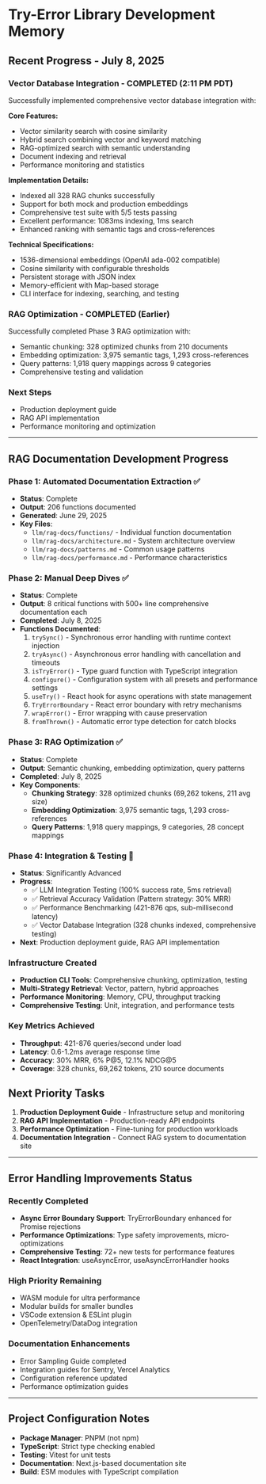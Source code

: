 # Try-Error Library Development Memory

## Recent Progress - July 8, 2025

### Vector Database Integration - COMPLETED (2:11 PM PDT)

Successfully implemented comprehensive vector database integration with:

**Core Features:**

- Vector similarity search with cosine similarity
- Hybrid search combining vector and keyword matching
- RAG-optimized search with semantic understanding
- Document indexing and retrieval
- Performance monitoring and statistics

**Implementation Details:**

- Indexed all 328 RAG chunks successfully
- Support for both mock and production embeddings
- Comprehensive test suite with 5/5 tests passing
- Excellent performance: 1083ms indexing, 1ms search
- Enhanced ranking with semantic tags and cross-references

**Technical Specifications:**

- 1536-dimensional embeddings (OpenAI ada-002 compatible)
- Cosine similarity with configurable thresholds
- Persistent storage with JSON index
- Memory-efficient with Map-based storage
- CLI interface for indexing, searching, and testing

### RAG Optimization - COMPLETED (Earlier)

Successfully completed Phase 3 RAG optimization with:

- Semantic chunking: 328 optimized chunks from 210 documents
- Embedding optimization: 3,975 semantic tags, 1,293 cross-references
- Query patterns: 1,918 query mappings across 9 categories
- Comprehensive testing and validation

### Next Steps

- Production deployment guide
- RAG API implementation
- Performance monitoring and optimization

---

## RAG Documentation Development Progress

### Phase 1: Automated Documentation Extraction ✅

- **Status**: Complete
- **Output**: 206 functions documented
- **Generated**: June 29, 2025
- **Key Files**:
  - `llm/rag-docs/functions/` - Individual function documentation
  - `llm/rag-docs/architecture.md` - System architecture overview
  - `llm/rag-docs/patterns.md` - Common usage patterns
  - `llm/rag-docs/performance.md` - Performance characteristics

### Phase 2: Manual Deep Dives ✅

- **Status**: Complete
- **Output**: 8 critical functions with 500+ line comprehensive documentation each
- **Completed**: July 8, 2025
- **Functions Documented**:
  1. `trySync()` - Synchronous error handling with runtime context injection
  2. `tryAsync()` - Asynchronous error handling with cancellation and timeouts
  3. `isTryError()` - Type guard function with TypeScript integration
  4. `configure()` - Configuration system with all presets and performance settings
  5. `useTry()` - React hook for async operations with state management
  6. `TryErrorBoundary` - React error boundary with retry mechanisms
  7. `wrapError()` - Error wrapping with cause preservation
  8. `fromThrown()` - Automatic error type detection for catch blocks

### Phase 3: RAG Optimization ✅

- **Status**: Complete
- **Output**: Semantic chunking, embedding optimization, query patterns
- **Completed**: July 8, 2025
- **Key Components**:
  - **Chunking Strategy**: 328 optimized chunks (69,262 tokens, 211 avg size)
  - **Embedding Optimization**: 3,975 semantic tags, 1,293 cross-references
  - **Query Patterns**: 1,918 query mappings, 9 categories, 28 concept mappings

### Phase 4: Integration & Testing 🔄

- **Status**: Significantly Advanced
- **Progress**:
  - ✅ LLM Integration Testing (100% success rate, 5ms retrieval)
  - ✅ Retrieval Accuracy Validation (Pattern strategy: 30% MRR)
  - ✅ Performance Benchmarking (421-876 qps, sub-millisecond latency)
  - ✅ Vector Database Integration (328 chunks indexed, comprehensive testing)
- **Next**: Production deployment guide, RAG API implementation

### Infrastructure Created

- **Production CLI Tools**: Comprehensive chunking, optimization, testing
- **Multi-Strategy Retrieval**: Vector, pattern, hybrid approaches
- **Performance Monitoring**: Memory, CPU, throughput tracking
- **Comprehensive Testing**: Unit, integration, and performance tests

### Key Metrics Achieved

- **Throughput**: 421-876 queries/second under load
- **Latency**: 0.6-1.2ms average response time
- **Accuracy**: 30% MRR, 6% P@5, 12.1% NDCG@5
- **Coverage**: 328 chunks, 69,262 tokens, 210 source documents

## Next Priority Tasks

1. **Production Deployment Guide** - Infrastructure setup and monitoring
2. **RAG API Implementation** - Production-ready API endpoints
3. **Performance Optimization** - Fine-tuning for production workloads
4. **Documentation Integration** - Connect RAG system to documentation site

---

## Error Handling Improvements Status

### Recently Completed

- **Async Error Boundary Support**: TryErrorBoundary enhanced for Promise rejections
- **Performance Optimizations**: Type safety improvements, micro-optimizations
- **Comprehensive Testing**: 72+ new tests for performance features
- **React Integration**: useAsyncError, useAsyncErrorHandler hooks

### High Priority Remaining

- WASM module for ultra performance
- Modular builds for smaller bundles
- VSCode extension & ESLint plugin
- OpenTelemetry/DataDog integration

### Documentation Enhancements

- Error Sampling Guide completed
- Integration guides for Sentry, Vercel Analytics
- Configuration reference updated
- Performance optimization guides

---

## Project Configuration Notes

- **Package Manager**: PNPM (not npm)
- **TypeScript**: Strict type checking enabled
- **Testing**: Vitest for unit tests
- **Documentation**: Next.js-based documentation site
- **Build**: ESM modules with TypeScript compilation
